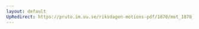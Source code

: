 ```yaml
---
layout: default
UpRedirect: https://pruto.im.uu.se/riksdagen-motions-pdf/1870/mot_1870__ak__163/mot_1870__ak__163-001.pdf
---
```

